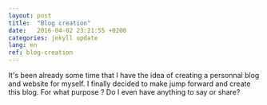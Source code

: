 ```yaml
---
layout: post
title:  "Blog creation"
date:   2016-04-02 23:21:55 +0200
categories: jekyll update
lang: en
ref: blog-creation
---
```


It's been already some time that I have the idea of creating a personnal blog and website for myself. I finally decided to make jump forward and create this blog. For what purpose ? Do I even  have anything to say or share? 

